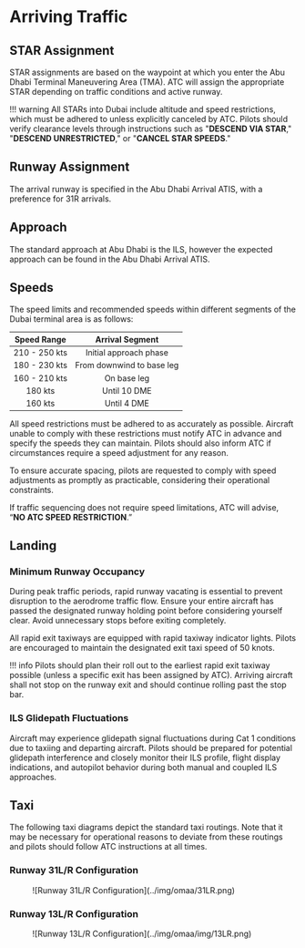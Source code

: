 # Arriving Traffic
## STAR Assignment
STAR assignments are based on the waypoint at which you enter the Abu Dhabi Terminal Maneuvering Area (TMA). ATC will assign the appropriate STAR depending on traffic conditions and active runway.

!!! warning
    All STARs into Dubai include altitude and speed restrictions, which must be adhered to unless explicitly canceled by ATC. Pilots should verify clearance levels through instructions such as "**DESCEND VIA STAR**," "**DESCEND UNRESTRICTED**," or "**CANCEL STAR SPEEDS**."

## Runway Assignment
The arrival runway is specified in the Abu Dhabi Arrival ATIS, with a preference for 31R arrivals.

## Approach
The standard approach at Abu Dhabi is the ILS, however the expected approach can be found in the Abu Dhabi Arrival ATIS.

## Speeds
The speed limits and recommended speeds within different segments of the Dubai terminal area is as follows:

|  Speed Range  |              Arrival Segment              |
|:-------------:|:-----------------------------------------:|
| 210 - 250 kts |           Initial approach phase          |
| 180 - 230 kts |         From downwind to base leg         |
| 160 - 210 kts |                 On base leg               |
|    180 kts    |                Until 10 DME               |
|    160 kts    |                Until 4 DME                |

All speed restrictions must be adhered to as accurately as possible. Aircraft unable to comply with these restrictions must notify ATC in advance and specify the speeds they can maintain. Pilots should also inform ATC if circumstances require a speed adjustment for any reason.  

To ensure accurate spacing, pilots are requested to comply with speed adjustments as promptly as practicable, considering their operational constraints.  

If traffic sequencing does not require speed limitations, ATC will advise, “**NO ATC SPEED RESTRICTION**.”  

## Landing
### Minimum Runway Occupancy
During peak traffic periods, rapid runway vacating is essential to prevent disruption to the aerodrome traffic flow. Ensure your entire aircraft has passed the designated runway holding point before considering yourself clear. Avoid unnecessary stops before exiting completely.

All rapid exit taxiways are equipped with rapid taxiway indicator lights. Pilots are encouraged to maintain the designated exit taxi speed of 50 knots.

!!! info
    Pilots should plan their roll out to the earliest rapid exit taxiway possible (unless a specific exit has been assigned by ATC). Arriving aircraft shall not stop on the runway exit and should continue rolling past the stop bar.

### ILS Glidepath Fluctuations
Aircraft may experience glidepath signal fluctuations during Cat 1 conditions due to taxiing and departing aircraft. Pilots should be prepared for potential glidepath interference and closely monitor their ILS profile, flight display indications, and autopilot behavior during both manual and coupled ILS approaches.

## Taxi
The following taxi diagrams depict the standard taxi routings. Note that it may be necessary for operational reasons to deviate from these routings and pilots should follow ATC instructions at all times.


### Runway 31L/R Configuration
<figure markdown>
![Runway 31L/R Configuration](../img/omaa/31LR.png)
</figure>

### Runway 13L/R Configuration
<figure markdown>
![Runway 13L/R Configuration](../img/omaa/img/13LR.png)
</figure>